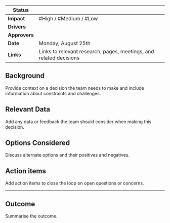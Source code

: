 
| **Status**    |                                                                    |
| ------------- | ------------------------------------------------------------------ |
| **Impact**    | #High / #Medium / #Low                                             |
| **Drivers**   |                                                                    |
| **Approvers** |                                                                    |
| **Date**      | Monday, August 25th                                                |
| **Links**     | Links to relevant research, pages, meetings, and related decisions |

## Background

Provide context on a decision the team needs to make and include information about constraints and challenges.
## Relevant Data

Add any data or feedback the team should consider when making this decision.
## Options Considered

Discuss alternate options and their positives and negatives.
## Action items

Add action items to close the loop on open questions or concerns.

--- 
## Outcome

Summarise the outcome. 
